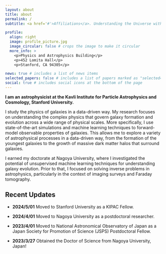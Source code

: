 ```yaml
---
layout: about
title: about
permalink: /
subtitle: <a href='#'>Affiliations</a>. Understanding the Universe with Machines

profile:
  align: right
  image: profile_picture.jpg
  image_circular: false # crops the image to make it circular
  more_info: >
    <p>Physics and Astrophysics Building</p>
    <p>452 Lomita Hall</p>
    <p>Stanford, CA 94305</p>

news: true # includes a list of news items
selected_papers: false # includes a list of papers marked as "selected={true}"
social: true # includes social icons at the bottom of the page
---
```


**I am an astrophysicist at the Kavli Institute for Particle Astrophysics and Cosmology, Stanford University.**

I study the physics of galaxies in a data-driven way. My research focuses on understanding the complex physics that govern galaxy formation and evolution across a wide range of physical scales. More specifically, I use state-of-the-art simulations and machine learning techniques to forward-model observable properties of galaxies. This allows me to explore a variety of astrophysical processes in a data-driven way, from the formation of the youngest galaxies to the growth of massive dark matter halos that surround galaxies.

I earned my doctorate at Nagoya University, where I investigated the potential of unsupervised machine learning techniques for understanding galaxy evolution. Prior to that, I focused on solving inverse problems in astrophysics, particularly in the context of imaging surveys and Faraday tomography.

<!-- I invite you to explore my website and learn more about my research, publications, and ongoing projects.  -->
<!-- Some parts are still under construction but thank you for visiting! -->

## Recent Updates
- **2024/5/01** Moved to Stanford University as a KIPAC Fellow.

- **2024/4/01** Moved to Nagoya University as a postdoctoral researcher.

- **2023/4/01** Moved to National Astronomical Observatory of Japan as a Japan Society for Promotion of Science (JSPS) Postdoctoral Fellow.

- **2023/3/27** Obtained the Doctor of Science from Nagoya University, Japan!

